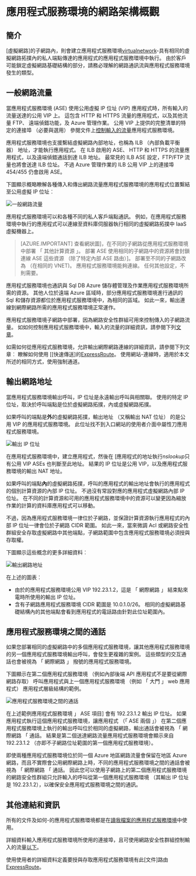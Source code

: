 <properties 
    pageTitle="應用程式服務環境的網路架構概觀" 
    description="建築概觀網路拓撲 ofApp 服務環境的詳細資訊。" 
    services="app-service" 
    documentationCenter="" 
    authors="stefsch" 
    manager="wpickett" 
    editor=""/>

<tags 
    ms.service="app-service" 
    ms.workload="na" 
    ms.tgt_pltfrm="na" 
    ms.devlang="na" 
    ms.topic="article" 
    ms.date="10/04/2016" 
    ms.author="stefsch"/>   

# <a name="network-architecture-overview-of-app-service-environments"></a>應用程式服務環境的網路架構概觀

## <a name="introduction"></a>簡介 ##
[虛擬網路]的子網路內，則會建立應用程式服務環境[virtualnetwork]-具有相同的虛擬網路拓撲內的私人端點傳達的應用程式的應用程式服務環境中執行。  由於客戶可能鎖定虛擬網路基礎結構的部分，請務必理解的網路通訊流與應用程式服務環境發生的類型。

## <a name="general-network-flow"></a>一般網路流量 ##
 
當應用程式服務環境 (ASE) 使用公用虛擬 IP 位址 (VIP) 應用程式時，所有輸入的流量送達的公用 VIP 上。  這包含 HTTP 和 HTTPS 流量的應用程式，以及其他流量 FTP、 遠端偵錯功能，及 Azure 管理作業。  公用 VIP 上提供的完整清單的特定的連接埠 （必要與選用） 參閱文件上[控制輸入的流量][controllinginboundtraffic]應用程式服務環境。 

應用程式服務環境也支援繫結虛擬網路內部地址，也稱為 ILB （內部負載平衡器） 地址，才能執行應用程式。  在 ILB 啟用的 ASE、 HTTP 和 HTTPS 的流量應用程式，以及遠端偵錯通話到達 ILB 地址。  最常見的 ILB ASE 設定，FTP/FTP 流量也將會送達 ILB 位址。  不過 Azure 管理作業的 ILB 公用 VIP 上的連接埠 454/455 仍會啟用 ASE。

下圖顯示概略瞭解各種傳入和傳出網路流量應用程式服務環境的應用程式位置繫結至公用虛擬 IP 位址︰

![一般網路流量][GeneralNetworkFlows]

應用程式服務環境可以和各種不同的私人客戶端點通訊。  例如，在應用程式服務環境中執行的應用程式可以連線至資料庫伺服器執行相同的虛擬網路拓撲中 IaaS 虛擬機器上。

>[AZURE.IMPORTANT] 查看網狀圖]，在不同的子網路從應用程式服務環境中部署 「 其他計算資源 」。 部署 ASE 使用相同的子網路中的資源將會封鎖連線 ASE 這些資源 （除了特定內部 ASE 路由）]。 部署至不同的子網路改為 （在相同的 VNET)。 應用程式服務環境能夠連線。 任何其他設定，不則需要。

應用程式服務環境也通訊與 Sql DB Azure 儲存體管理及作業應用程式服務環境所需的資源。  其他人位於遠端 Azure 區域時，部分應用程式服務環境進行通訊的 Sql 和儲存資源都位於應用程式服務環境中，為相同的區域。  如此一來，輸出連線到網際網路所需的應用程式服務環境正常運作。 

應用程式服務環境子網路中部署，因為網路安全性群組可用來控制傳入的子網路流量。  如如何控制應用程式服務環境中，輸入的流量的詳細資訊，請參閱下列[文章][controllinginboundtraffic]。

如需如何從應用程式服務環境，允許輸出網際網路連線的詳細資訊，請參閱下列文章︰ 瞭解如何使用 [[快速傳送]的[ExpressRoute]。  使用網站-連線時，適用於本文所述的相同方式，使用強制通道。

## <a name="outbound-network-addresses"></a>輸出網路地址 ##
當應用程式服務環境輸出呼叫，IP 位址是永遠輸出呼叫與相關聯。  使用的特定 IP 位址，取決於呼叫端點是位於虛擬網路拓撲，內或虛擬網路拓撲。

如果呼叫的端點是**外**的虛擬網路拓撲，輸出地址 （又稱輸出 NAT 位址） 的是公用 VIP 的應用程式服務環境。  此位址找不到入口網站的使用者介面中屬性刀應用程式服務環境。
 
![輸出 IP 位址][OutboundIPAddress]

在應用程式服務環境中，建立應用程式，然後在 [應用程式的地址執行*nslookup*只有公用 VIP ASEs 也判斷至此地址。 結果的 IP 位址是公用 VIP，以及應用程式服務環境的輸出 NAT 地址。

如果呼叫的端點**內**的虛擬網路拓撲，呼叫的應用程式的輸出地址會執行的應用程式的個別計算資源的內部 IP 位址。  不過沒有常設對應的應用程式虛擬網路內部 IP 位址。  在不同的計算資源和可用的應用程式服務環境中的資源可以變更因為縮放作業的計算的資料庫應用程式可以移動。

不過，因為應用程式服務環境一律位於子網路，並保證計算資源執行應用程式的內部 IP 位址一律會位於子網路 CIDR 範圍。  如此一來，當來微調 Acl 或網路安全性群組安全存取虛擬網路中其他端點，子網路範圍中包含應用程式服務環境必須授與存取權。

下圖顯示這些概念的更多詳細資料︰

![輸出網路地址][OutboundNetworkAddresses]

在上述的圖表︰

- 由於的應用程式服務環境公用 VIP 192.23.1.2，這是 「 網際網路 」 結束點來電時所使用的輸出 IP 位址。
- 含有子網路應用程式服務環境 CIDR 範圍是 10.0.1.0/26。  相同的虛擬網路基礎結構內的其他端點會看到應用程式的電話路由針對此位址範圍內。

## <a name="calls-between-app-service-environments"></a>應用程式服務環境之間的通話 ##
如果您部署相同的虛擬網路中的多個應用程式服務環境，讓其他應用程式服務環境的另一個應用程式服務環境輸出呼叫，會發生更複雜的案例。  這些類型的交互通話也會被視為 「 網際網路 」 撥號的應用程式服務環境。

下圖顯示在第二個應用程式服務環境 （例如內部後端 API 應用程式不是要從網際網路存取） 呼叫應用程式與上一個應用程式服務環境 （例如 「 大門 」 web 應用程式） 應用程式層級結構的範例。 

![應用程式服務環境之間的通話][CallsBetweenAppServiceEnvironments] 

在上述範例應用程式服務環境 」 ASE 項目] 會有 192.23.1.2 輸出 IP 位址。  如果應用程式執行這個應用程式服務環境，讓應用程式 （「 ASE 兩個 」） 在第二個應用程式服務環境上執行的輸出呼叫位於相同的虛擬網路，輸出通話會被視為 「 網際網路 「 通話。  結果是第二個送達網路流量應用程式服務環境會顯示來自 192.23.1.2 （亦即不子網路位址範圍的第一個應用程式服務環境）。

即使兩種應用程式服務環境位於同一個 Azure 地區網路流量會保留在地區 Azure 網路，而且不實際會公用網際網路上時，不同的應用程式服務環境之間的通話會被視為 「 網際網路 「 通話。  因此您可以使用子網路上的第二個應用程式服務環境的網路安全性群組只允許輸入的呼叫從第一個應用程式服務環境 （其輸出 IP 位址是 192.23.1.2），以確保安全應用程式服務環境之間的通訊。

## <a name="additional-links-and-information"></a>其他連結和資訊 ##
所有的文件及如何-的應用程式服務環境都是在[讀我檔案的應用程式服務環境](../app-service/app-service-app-service-environments-readme.md)中使用。

詳細資料輸入應用程式服務環境所使用的連接埠，且可使用網路安全性群組控制輸入的流量[以下][controllinginboundtraffic]。

使用使用者的詳細資料定義要授與存取應用程式服務環境有此[文件]路由[ExpressRoute]。 


<!-- LINKS -->
[virtualnetwork]: http://azure.microsoft.com/services/virtual-network/
[controllinginboundtraffic]:  http://azure.microsoft.com/documentation/articles/app-service-app-service-environment-control-inbound-traffic/
[ExpressRoute]:  http://azure.microsoft.com/documentation/articles/app-service-app-service-environment-network-configuration-expressroute/

<!-- IMAGES -->
[GeneralNetworkFlows]: ./media/app-service-app-service-environment-network-architecture-overview/NetworkOverview-1.png
[OutboundIPAddress]: ./media/app-service-app-service-environment-network-architecture-overview/OutboundIPAddress-1.png
[OutboundNetworkAddresses]: ./media/app-service-app-service-environment-network-architecture-overview/OutboundNetworkAddresses-1.png
[CallsBetweenAppServiceEnvironments]: ./media/app-service-app-service-environment-network-architecture-overview/CallsBetweenEnvironments-1.png

